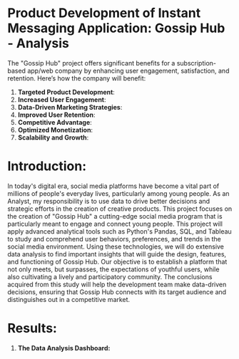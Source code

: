 # Product Development of Instant Messaging Application: Gossip Hub - Analysis
The "Gossip Hub" project offers significant benefits for a subscription-based app/web company by enhancing  user engagement, satisfaction, and retention. Here’s how the company will benefit:

1. **Targeted Product Development**: 
2. **Increased User Engagement**: 
3. **Data-Driven Marketing Strategies**: 
4. **Improved User Retention**: 
5. **Competitive Advantage**: 
6. **Optimized Monetization**: 
7. **Scalability and Growth**: 

# Introduction:
In today's digital era, social media platforms have become a vital part of millions of people's 
everyday lives, particularly among young people. As an Analyst, my responsibility is to use data 
to drive better decisions and strategic efforts in the creation of creative products. This project 
focuses on the creation of "Gossip Hub" a cutting-edge social media program that is particularly 
meant to engage and connect young people.
This project will apply advanced analytical tools such as Python's Pandas, SQL, and Tableau to 
study and comprehend user behaviors, preferences, and trends in the social media environment. 
Using these technologies, we will do extensive data analysis to find important insights that will 
guide the design, features, and functioning of Gossip Hub. Our objective is to establish a platform 
that not only meets, but surpasses, the expectations of youthful users, while also cultivating a lively 
and participatory community.
The conclusions acquired from this study will help the development team make data-driven 
decisions, ensuring that Gossip Hub connects with its target audience and distinguishes out in a 
competitive market.
# Results:
1. **The Data Analysis Dashboard:**
   
